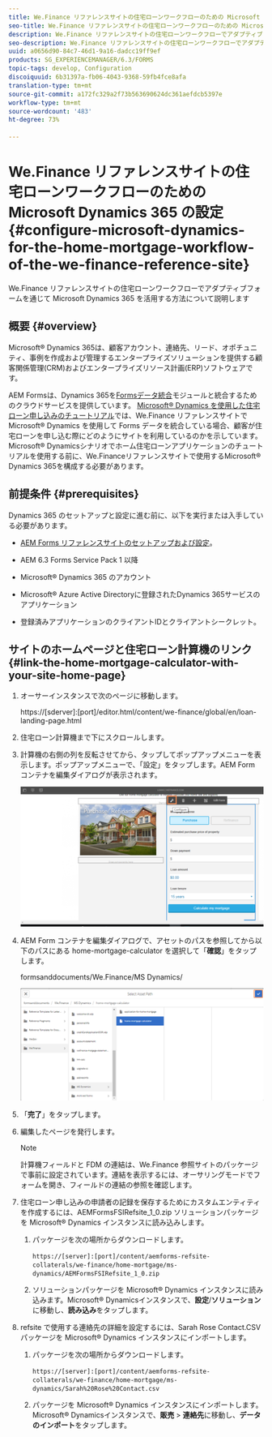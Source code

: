 ```yaml
---
title: We.Finance リファレンスサイトの住宅ローンワークフローのための Microsoft Dynamics 365 の設定
seo-title: We.Finance リファレンスサイトの住宅ローンワークフローのための Microsoft Dynamics 365 の設定
description: We.Finance リファレンスサイトの住宅ローンワークフローでアダプティブフォームを通じて Microsoft Dynamics 365 を活用する方法について説明します
seo-description: We.Finance リファレンスサイトの住宅ローンワークフローでアダプティブフォームを通じて Microsoft Dynamics 365 を活用する方法について説明します
uuid: a0656d90-84c7-46d1-9a16-dadcc19ff9ef
products: SG_EXPERIENCEMANAGER/6.3/FORMS
topic-tags: develop, Configuration
discoiquuid: 6b31397a-fb06-4043-9368-59fb4fce8afa
translation-type: tm+mt
source-git-commit: a172fc329a2f73b563690624dc361aefdcb5397e
workflow-type: tm+mt
source-wordcount: '483'
ht-degree: 73%

---
```



# We.Finance リファレンスサイトの住宅ローンワークフローのための Microsoft Dynamics 365 の設定 {#configure-microsoft-dynamics-for-the-home-mortgage-workflow-of-the-we-finance-reference-site}

We.Finance リファレンスサイトの住宅ローンワークフローでアダプティブフォームを通じて Microsoft Dynamics 365 を活用する方法について説明します

## 概要 {#overview}

Microsoft® Dynamics 365は、顧客アカウント、連絡先、リード、オポチュニティ、事例を作成および管理するエンタープライズソリューションを提供する顧客関係管理(CRM)およびエンタープライズリソース計画(ERP)ソフトウェアです。

AEM Formsは、Dynamics 365を[Formsデータ統合](/help/forms/using/data-integration.md)モジュールと統合するためのクラウドサービスを提供しています。 [Microsoft® Dynamics を使用した住宅ローン申し込みのチュートリアル](/help/forms/using/finance-reference-site-walkthrough.md#home-mortgage-application-walkthrough-with-microsoft-dynamics)では、We.Finance リファレンスサイトで Microsoft® Dynamics を使用して Forms データを統合している場合、顧客が住宅ローンを申し込む際にどのようにサイトを利用しているのかを示しています。Microsoft® Dynamicsシナリオでホーム住宅ローンアプリケーションのチュートリアルを使用する前に、We.Financeリファレンスサイトで使用するMicrosoft® Dynamics 365を構成する必要があります。

## 前提条件 {#prerequisites}

Dynamics 365 のセットアップと設定に進む前に、以下を実行または入手している必要があります。

* [AEM Forms リファレンスサイトのセットアップおよび設定](/help/forms/using/setup-reference-sites.md)。

* AEM 6.3 Forms Service Pack 1 以降
* Microsoft® Dynamics 365 のアカウント
* Microsoft® Azure Active Directoryに登録されたDynamics 365サービスのアプリケーション
* 登録済みアプリケーションのクライアントIDとクライアントシークレット。

## サイトのホームページと住宅ローン計算機のリンク {#link-the-home-mortgage-calculator-with-your-site-home-page}

1. オーサーインスタンスで次のページに移動します。

   https://[sderver]:[port]/editor.html/content/we-finance/global/en/loan-landing-page.html

1. 住宅ローン計算機まで下にスクロールします。
1. 計算機の右側の列を反転させてから、タップしてポップアップメニューを表示します。ポップアップメニューで、「設定」をタップします。AEM Form コンテナを編集ダイアログが表示されます。

   ![calculatorconfigurepanel](assets/calculatorconfigurepanel.png)

1. AEM Form コンテナを編集ダイアログで、アセットのパスを参照してから以下のパスにある home-mortgage-calculator を選択して「**確認**」をタップします。

   formsanddocuments/We.Finance/MS Dynamics/

   ![selectassetpath](assets/selectassetpath.png)

1. 「**完了**」をタップします。
1. 編集したページを発行します。

   >[!NOTE]
   >
   >計算機フィールドと FDM の連結は、We.Finance 参照サイトのパッケージで事前に設定されています。連結を表示するには、オーサリングモードでフォームを開き、フィールドの連結の参照を確認します。

1. 住宅ローン申し込みの申請者の記録を保存するためにカスタムエンティティを作成するには、AEMFormsFSIRefsite_1_0.zip ソリューションパッケージを Microsoft® Dynamics インスタンスに読み込みします。

   1. パッケージを次の場所からダウンロードします。

      `https://[server]:[port]/content/aemforms-refsite-collaterals/we-finance/home-mortgage/ms-dynamics/AEMFormsFSIRefsite_1_0.zip`

   1. ソリューションパッケージを Microsoft® Dynamics インスタンスに読み込みます。Microsoft® Dynamicsインスタンスで、**設定**/**ソリューション**&#x200B;に移動し、**読み込み**&#x200B;をタップします。

1. refsite で使用する連絡先の詳細を設定するには、Sarah Rose Contact.CSV パッケージを Microsoft® Dynamics インスタンスにインポートします。

   1. パッケージを次の場所からダウンロードします。

      `https://[server]:[port]/content/aemforms-refsite-collaterals/we-finance/home-mortgage/ms-dynamics/Sarah%20Rose%20Contact.csv`

   1. パッケージを Microsoft® Dynamics インスタンスにインポートします。Microsoft® Dynamicsインスタンスで、**販売** > **連絡先**&#x200B;に移動し、**データのインポート**&#x200B;をタップします。


